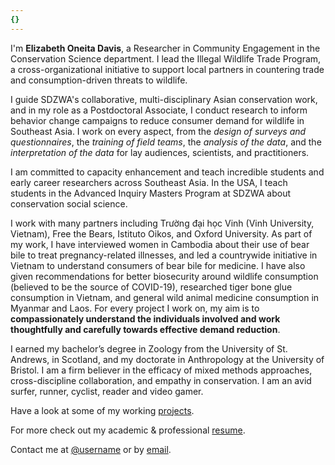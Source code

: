 ```yaml
---
{}
---
```


I'm **Elizabeth Oneita Davis**, a Researcher in Community Engagement in the Conservation Science department. I lead the Illegal Wildlife Trade Program, a cross-organizational initiative to support local partners in countering trade and consumption-driven threats to wildlife.

I guide SDZWA's collaborative, multi-disciplinary Asian conservation work, and in my role as a Postdoctoral Associate, I conduct research to inform behavior change campaigns to reduce consumer demand for wildlife in Southeast Asia. I work on every aspect, from the *design of surveys and questionnaires*, the *training of field teams*, the *analysis of the data*, and the *interpretation of the data* for lay audiences, scientists, and practitioners.

I am committed to capacity enhancement and teach incredible students and early career researchers across Southeast Asia. In the USA, I teach students in the Advanced Inquiry Masters Program at SDZWA about conservation social science.

I work with many partners including Trường đại học Vinh (Vinh University, Vietnam), Free the Bears, Istituto Oikos, and Oxford University. As part of my work, I have interviewed women in Cambodia about their use of bear bile to treat pregnancy-related illnesses, and led a countrywide initiative in Vietnam to understand consumers of bear bile for medicine. I have also given recommendations for better biosecurity around wildlife consumption (believed to be the source of COVID-19), researched tiger bone glue consumption in Vietnam, and general wild animal medicine consumption in Myanmar and Laos. For every project I work on, my aim is to **compassionately understand the individuals involved and work thoughtfully and carefully towards effective demand reduction**.

I earned my bachelor’s degree in Zoology from the University of St. Andrews, in Scotland, and my doctorate in Anthropology at the University of Bristol. I am a firm believer in the efficacy of mixed methods approaches, cross-discipline collaboration, and empathy in conservation. I am an avid surfer, runner, cyclist, reader and video gamer.

Have a look at some of my working [projects].

For more check out my academic & professional [resume].

Contact me at [@username] or by [email].



[projects]: /projects
[resume]: https://demo.nurlan.co/hugo-vitae/
[@username]: https://twitter.com/username
[email]: mailto:email@example.com
